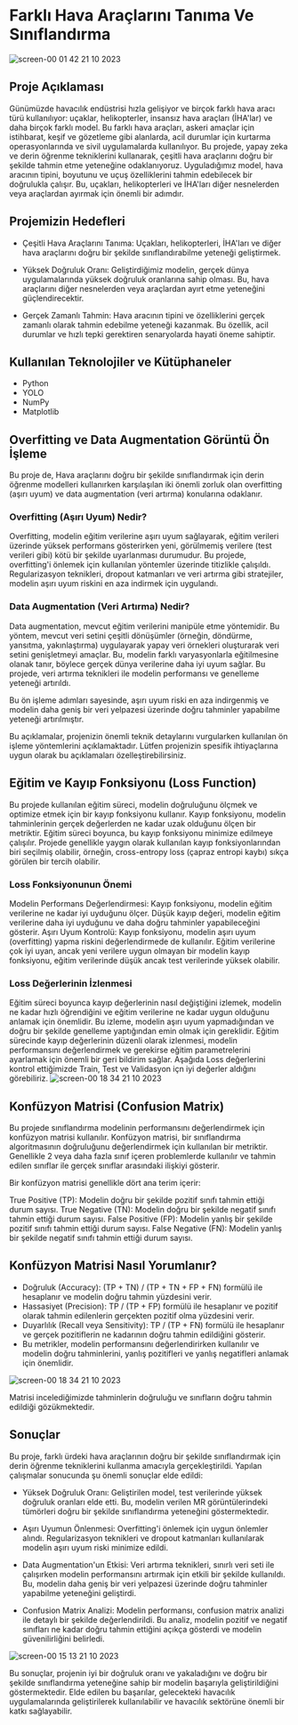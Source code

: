 #  <b> <span style='color:#16C2D5'> </span> Farklı Hava Araçlarını Tanıma Ve Sınıflandırma </b>        
![screen-00 01 42 21 10 2023](https://github.com/omersaidd/Siha_Classification_With_YoloV8/assets/138215648/40ac55ab-7a0a-4991-a5c1-0d041217a051)

##  <b> <span style='color:#16C2D5'> </span> Proje Açıklaması </b>  
Günümüzde havacılık endüstrisi hızla gelişiyor ve birçok farklı hava aracı türü kullanılıyor: uçaklar, helikopterler, insansız hava araçları (İHA'lar) ve daha birçok farklı model. Bu farklı hava araçları, askeri amaçlar için istihbarat, keşif ve gözetleme gibi alanlarda, acil durumlar için kurtarma operasyonlarında ve sivil uygulamalarda kullanılıyor.
Bu projede, yapay zeka ve derin öğrenme tekniklerini kullanarak, çeşitli hava araçlarını doğru bir şekilde tahmin etme yeteneğine odaklanıyoruz. Uyguladığımız model, hava aracının tipini, boyutunu ve uçuş özelliklerini tahmin edebilecek bir doğrulukla çalışır. Bu, uçakları, helikopterleri ve İHA'ları diğer nesnelerden veya araçlardan ayırmak için önemli bir adımdır. 
##  <b> <span style='color:#16C2D5'> </span> Projemizin Hedefleri  </b>
* Çeşitli Hava Araçlarını Tanıma: Uçakları, helikopterleri, İHA'ları ve diğer hava araçlarını doğru bir şekilde sınıflandırabilme yeteneği geliştirmek.

* Yüksek Doğruluk Oranı: Geliştirdiğimiz modelin, gerçek dünya uygulamalarında yüksek doğruluk oranlarına sahip olması. Bu, hava araçlarını diğer nesnelerden veya araçlardan ayırt etme yeteneğini güçlendirecektir.

* Gerçek Zamanlı Tahmin: Hava aracının tipini ve özelliklerini gerçek zamanlı olarak tahmin edebilme yeteneği kazanmak. Bu özellik, acil durumlar ve hızlı tepki gerektiren senaryolarda hayati öneme sahiptir.

##  <b> <span style='color:#16C2D5'> </span> Kullanılan Teknolojiler ve Kütüphaneler </b>
* Python
* YOLO
* NumPy
* Matplotlib
##  <b> <span style='color:#16C2D5'> </span> Overfitting ve Data Augmentation Görüntü Ön İşleme </b>

Bu proje de, Hava araçlarını doğru bir şekilde sınıflandırmak için derin öğrenme modelleri kullanırken karşılaşılan iki önemli zorluk olan overfitting (aşırı uyum) ve data augmentation (veri artırma) konularına odaklanır.

###  <b> <span style='color:#16C2D5'> </span> Overfitting (Aşırı Uyum) Nedir? </b>
Overfitting, modelin eğitim verilerine aşırı uyum sağlayarak, eğitim verileri üzerinde yüksek performans gösterirken yeni, görülmemiş verilere (test verileri gibi) kötü bir şekilde uyarlanması durumudur. Bu projede, overfitting'i önlemek için kullanılan yöntemler üzerinde titizlikle çalışıldı. Regularizasyon teknikleri, dropout katmanları ve veri artırma gibi stratejiler, modelin aşırı uyum riskini en aza indirmek için uygulandı.

 ###  <b> <span style='color:#16C2D5'> </span> Data Augmentation (Veri Artırma) Nedir? </b>
Data augmentation, mevcut eğitim verilerini manipüle etme yöntemidir. Bu yöntem, mevcut veri setini çeşitli dönüşümler (örneğin, döndürme, yansıtma, yakınlaştırma) uygulayarak yapay veri örnekleri oluşturarak veri setini genişletmeyi amaçlar. Bu, modelin farklı varyasyonlarla eğitilmesine olanak tanır, böylece gerçek dünya verilerine daha iyi uyum sağlar. Bu projede, veri artırma teknikleri ile modelin performansı ve genelleme yeteneği artırıldı.

Bu ön işleme adımları sayesinde, aşırı uyum riski en aza indirgenmiş ve modelin daha geniş bir veri yelpazesi üzerinde doğru tahminler yapabilme yeteneği artırılmıştır.

Bu açıklamalar, projenizin önemli teknik detaylarını vurgularken kullanılan ön işleme yöntemlerini açıklamaktadır. Lütfen projenizin spesifik ihtiyaçlarına uygun olarak bu açıklamaları özelleştirebilirsiniz.

 ##  <b> <span style='color:#16C2D5'> </span> Eğitim ve Kayıp Fonksiyonu (Loss Function) </b>
Bu projede kullanılan eğitim süreci, modelin doğruluğunu ölçmek ve optimize etmek için bir kayıp fonksiyonu kullanır. Kayıp fonksiyonu, modelin tahminlerinin gerçek değerlerden ne kadar uzak olduğunu ölçen bir metriktir. Eğitim süreci boyunca, bu kayıp fonksiyonu minimize edilmeye çalışılır. Projede genellikle yaygın olarak kullanılan kayıp fonksiyonlarından biri seçilmiş olabilir, örneğin, cross-entropy loss (çapraz entropi kaybı) sıkça görülen bir tercih olabilir.

 ###  <b> <span style='color:#16C2D5'> </span> Loss Fonksiyonunun Önemi </b>
Modelin Performans Değerlendirmesi: Kayıp fonksiyonu, modelin eğitim verilerine ne kadar iyi uyduğunu ölçer. Düşük kayıp değeri, modelin eğitim verilerine daha iyi uyduğunu ve daha doğru tahminler yapabileceğini gösterir.
Aşırı Uyum Kontrolü: Kayıp fonksiyonu, modelin aşırı uyum (overfitting) yapma riskini değerlendirmede de kullanılır. Eğitim verilerine çok iyi uyan, ancak yeni verilere uygun olmayan bir modelin kayıp fonksiyonu, eğitim verilerinde düşük ancak test verilerinde yüksek olabilir.

###  <b> <span style='color:#16C2D5'> </span> Loss Değerlerinin İzlenmesi </b>
Eğitim süreci boyunca kayıp değerlerinin nasıl değiştiğini izlemek, modelin ne kadar hızlı öğrendiğini ve eğitim verilerine ne kadar uygun olduğunu anlamak için önemlidir. Bu izleme, modelin aşırı uyum yapmadığından ve doğru bir şekilde genelleme yaptığından emin olmak için gereklidir.
Eğitim sürecinde kayıp değerlerinin düzenli olarak izlenmesi, modelin performansını değerlendirmek ve gerekirse eğitim parametrelerini ayarlamak için önemli bir geri bildirim sağlar. Aşağıda Loss değerlerini kontrol ettiğimizde Train, Test ve Validasyon içn iyi değerler aldığını görebiliriz.
![screen-00 18 34 21 10 2023](https://github.com/omersaidd/Siha_Classification_With_YoloV8/assets/138215648/dfad9837-bea7-4b0e-b90a-bdca1b2204b2)


##  <b> <span style='color:#16C2D5'> </span> Konfüzyon Matrisi (Confusion Matrix)  </b>
Bu projede sınıflandırma modelinin performansını değerlendirmek için konfüzyon matrisi kullanılır. Konfüzyon matrisi, bir sınıflandırma algoritmasının doğruluğunu değerlendirmek için kullanılan bir metriktir. Genellikle 2 veya daha fazla sınıf içeren problemlerde kullanılır ve tahmin edilen sınıflar ile gerçek sınıflar arasındaki ilişkiyi gösterir.

Bir konfüzyon matrisi genellikle dört ana terim içerir:

True Positive (TP): Modelin doğru bir şekilde pozitif sınıfı tahmin ettiği durum sayısı.
True Negative (TN): Modelin doğru bir şekilde negatif sınıfı tahmin ettiği durum sayısı.
False Positive (FP): Modelin yanlış bir şekilde pozitif sınıfı tahmin ettiği durum sayısı.
False Negative (FN): Modelin yanlış bir şekilde negatif sınıfı tahmin ettiği durum sayısı.

##  <b> <span style='color:#16C2D5'> </span> Konfüzyon Matrisi Nasıl Yorumlanır?  </b>
* Doğruluk (Accuracy): (TP + TN) / (TP + TN + FP + FN) formülü ile hesaplanır ve modelin doğru tahmin yüzdesini verir.
* Hassasiyet (Precision): TP / (TP + FP) formülü ile hesaplanır ve pozitif olarak tahmin edilenlerin gerçekten pozitif olma yüzdesini verir.
* Duyarlılık (Recall veya Sensitivity): TP / (TP + FN) formülü ile hesaplanır ve gerçek pozitiflerin ne kadarının doğru tahmin edildiğini gösterir.
* Bu metrikler, modelin performansını değerlendirirken kullanılır ve modelin doğru tahminlerini, yanlış pozitifleri ve yanlış negatifleri anlamak için önemlidir.

![screen-00 18 34 21 10 2023](https://github.com/omersaidd/Siha_Classification_With_YoloV8/assets/138215648/d5e393ed-033d-419c-bca5-64c25c8dda01)

Matrisi incelediğimizde tahminlerin doğruluğu ve sınıfların doğru tahmin edildiği gözükmektedir.
##  <b> <span style='color:#16C2D5'> </span> Sonuçlar  </b>
Bu proje, farklı ürdeki hava araçlarının doğru bir şekilde sınıflandırmak için derin öğrenme tekniklerini kullanma amacıyla gerçekleştirildi. Yapılan çalışmalar sonucunda şu önemli sonuçlar elde edildi:

* Yüksek Doğruluk Oranı: Geliştirilen model, test verilerinde yüksek doğruluk oranları elde etti. Bu, modelin verilen MR görüntülerindeki tümörleri doğru bir şekilde sınıflandırma yeteneğini göstermektedir.

* Aşırı Uyumun Önlenmesi: Overfitting'i önlemek için uygun önlemler alındı. Regularizasyon teknikleri ve dropout katmanları kullanılarak modelin aşırı uyum riski minimize edildi.

* Data Augmentation'un Etkisi: Veri artırma teknikleri, sınırlı veri seti ile çalışırken modelin performansını artırmak için etkili bir şekilde kullanıldı. Bu, modelin daha geniş bir veri yelpazesi üzerinde doğru tahminler yapabilme yeteneğini geliştirdi.

* Confusion Matrix Analizi: Modelin performansı, confusion matrix analizi ile detaylı bir şekilde değerlendirildi. Bu analiz, modelin pozitif ve negatif sınıfları ne kadar doğru tahmin ettiğini açıkça gösterdi ve modelin güvenilirliğini belirledi.

![screen-00 15 13 21 10 2023](https://github.com/omersaidd/Siha_Classification_With_YoloV8/assets/138215648/fb1b7a1c-f70e-461c-8dc6-e7a9ae091332)

Bu sonuçlar, projenin iyi bir doğruluk oranı ve yakaladığını ve doğru bir şekilde sınıflandırma yeteneğine sahip bir modelin başarıyla geliştirildiğini göstermektedir. Elde edilen bu başarılar, gelecekteki havacılık uygulamalarında geliştirilerek kullanılabilir ve havacılık sektörüne önemli bir katkı sağlayabilir.
